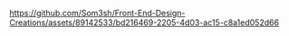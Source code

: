 https://github.com/Som3sh/Front-End-Design-Creations/assets/89142533/bd216469-2205-4d03-ac15-c8a1ed052d66

